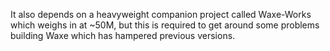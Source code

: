 It also depends on a heavyweight companion project called Waxe-Works which weighs in at ~50M, but this is 
required to get around some problems building Waxe which has hampered previous versions.